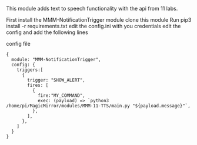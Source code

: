 This module adds text to speech functionality with the api from 11 labs. 

First install the MMM-NotificationTrigger module
clone this module
Run pip3 install -r requirements.txt
edit the config.ini with you credentials 
edit the config and add the following lines

config file

  
```
{
  module: "MMM-NotificationTrigger",
  config: {
    triggers:[
      {
        trigger: "SHOW_ALERT",
        fires: [
          {
            fire:"MY_COMMAND",
            exec: (payload) => `python3 /home/pi/MagicMirror/modules/MMM-11-TTS/main.py "${payload.message}"`,
          },
        ],
      },
    ]
  }
}

```

